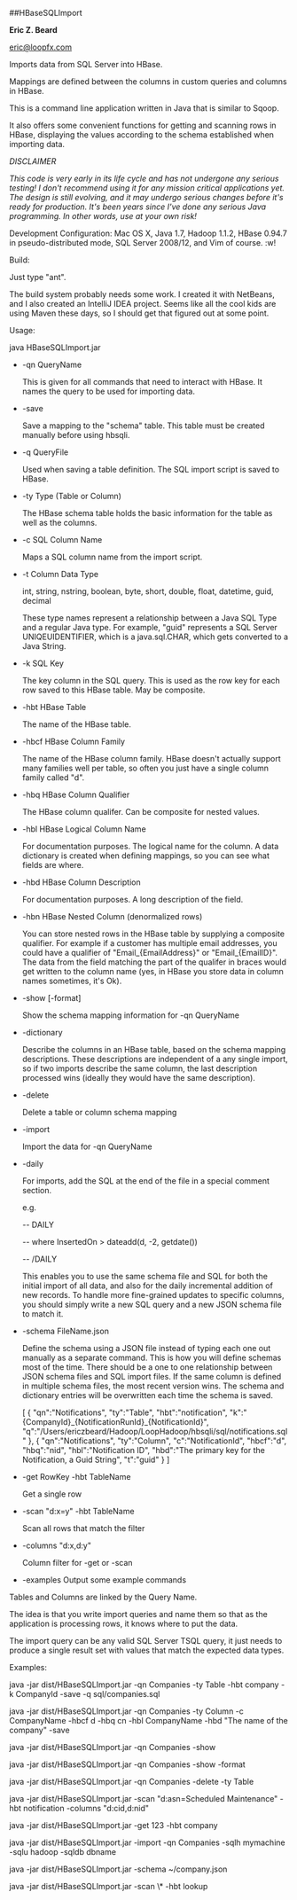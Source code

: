 ##HBaseSQLImport

**Eric Z. Beard**

<eric@loopfx.com>

Imports data from SQL Server into HBase.

Mappings are defined between the columns in custom queries and columns in HBase.  

This is a command line application written in Java that is similar to Sqoop.

It also offers some convenient functions for getting and scanning rows in HBase, displaying the values according to the schema established when importing data. 

*DISCLAIMER*

*This code is very early in its life cycle and has not undergone any serious testing!  I don't recommend using it for any mission critical applications yet.  The design is still evolving, and it may undergo serious changes before it's ready for production.  It's been years since I've done any serious Java programming.  In other words, use at your own risk!*

Development Configuration: Mac OS X, Java 1.7, Hadoop 1.1.2, HBase 0.94.7 in pseudo-distributed mode, SQL Server 2008/12, and Vim of course.  :w!

Build:

Just type "ant".

The build system probably needs some work.  I created it with NetBeans, and I also created an IntelliJ IDEA project.  Seems like all the cool kids are using Maven these days, so I should get that figured out at some point.

Usage:

java HBaseSQLImport.jar
*	-qn	QueryName
	
	This is given for all commands that need to interact with HBase.  It names the query to be used for importing data.

*	-save

	Save a mapping to the "schema" table.  This table must be created manually before using hbsqli.

*	-q	QueryFile

	Used when saving a table definition.  The SQL import script is saved to HBase.

*	-ty	Type (Table or Column)

	The HBase schema table holds the basic information for the table as well as the columns.
	
*	-c	SQL Column Name

	Maps a SQL column name from the import script.

*	-t	Column Data Type

	int, string, nstring, boolean, byte, short, double, float, datetime, guid, decimal
	
	These type names represent a relationship between a Java SQL Type and a regular Java type.  For example, "guid" represents a SQL Server UNIQEUIDENTIFIER, which is a java.sql.CHAR, which gets converted to a Java String.
	
*	-k	SQL Key

	The key column in the SQL query. This is used as the row key for each row saved to this HBase table.  May be composite.
	
*	-hbt	HBase Table

	The name of the HBase table.
	
*	-hbcf	HBase Column Family

	The name of the HBase column family.  HBase doesn't actually support many families well per table, so often you just have a single column family called "d".
	
*	-hbq	HBase Column Qualifier

	The HBase column qualifer.  Can be composite for nested values.
		
*	-hbl	HBase Logical Column Name

	For documentation purposes.  The logical name for the column.  A data dictionary is created when defining mappings, so you can see what fields are where.
	
*	-hbd	HBase Column Description

	For documentation purposes.  A long description of the field.
	
*	-hbn	HBase Nested Column (denormalized rows)

	You can store nested rows in the HBase table by supplying a composite qualifier.  For example if a customer has multiple email addresses, you could have a qualifier of "Email\_{EmailAddress}" or "Email\_{EmailID}".  The data from the field matching the part of the qualifer in braces would get written to the column name (yes, in HBase you store data in column names sometimes, it's Ok).
	
*	-show [-format]

	Show the schema mapping information for -qn QueryName
	
*	-dictionary

	Describe the columns in an HBase table, based on the schema mapping descriptions.  These descriptions are independent of a any single import, so if two imports describe the same column, the last description processed wins (ideally they would have the same description).
	
*	-delete

	Delete a table or column schema mapping
	
*	-import

	Import the data for -qn QueryName
	
*	-daily

	For imports, add the SQL at the end of the file in a special comment section.  
	
	e.g.
	
	\-\- DAILY
	
	\-\- where InsertedOn > dateadd(d, -2, getdate())
	
	\-\- /DAILY
	
	This enables you to use the same schema file and SQL for both the initial import of all data, and also for the daily incremental addition of new records.  To handle more fine-grained updates to specific columns, you should simply write a new SQL query and a new JSON schema file to match it.
	
*	-schema FileName.json

	Define the schema using a JSON file instead of typing each one out manually as a separate command.  This is how you will define schemas most of the time.  There should be a one to one relationship between JSON schema files and SQL import files.  If the same column is defined in multiple schema files, the most recent version wins.  The schema and dictionary entries will be overwritten each time the schema is saved.
	
    [
    { 
	    "qn":"Notifications", 
	    "ty":"Table", 
	    "hbt":"notification", 
	    "k":"{CompanyId}\_{NotificationRunId}\_{NotificationId}", 
	    "q":"/Users/ericzbeard/Hadoop/LoopHadoop/hbsqli/sql/notifications.sql"
    }, 
    {
	    "qn":"Notifications", 
	    "ty":"Column", 
	    "c":"NotificationId", 
	    "hbcf":"d", 
	    "hbq":"nid", 
	    "hbl":"Notification ID", 
	    "hbd":"The primary key for the Notification, a Guid String", 
	    "t":"guid"
    }
    ]

*	-get RowKey -hbt TableName
		
	Get a single row

*	-scan "d:x=y" -hbt TableName
		
	Scan all rows that match the filter

*	-columns "d:x,d:y"
	
	Column filter for -get or -scan

*	-examples Output some example commands

Tables and Columns are linked by the Query Name.

The idea is that you write import queries and name them so that as the application is processing rows, it knows where to put the data.

The import query can be any valid SQL Server TSQL query, it just needs to produce a single result set with values that match the expected data types.

Examples:

java -jar dist/HBaseSQLImport.jar -qn Companies -ty Table -hbt company -k CompanyId -save -q sql/companies.sql 

java -jar dist/HBaseSQLImport.jar -qn Companies -ty Column -c CompanyName -hbcf d -hbq cn -hbl CompanyName -hbd "The name of the company" -save

java -jar dist/HBaseSQLImport.jar -qn Companies -show

java -jar dist/HBaseSQLImport.jar -qn Companies -show -format

java -jar dist/HBaseSQLImport.jar -qn Companies -delete -ty Table

java -jar dist/HBaseSQLImport.jar -scan "d:asn=Scheduled Maintenance" -hbt notification -columns "d:cid,d:nid"

java -jar dist/HBaseSQLImport.jar -get 123 -hbt company

java -jar dist/HBaseSQLImport.jar -import -qn Companies -sqlh mymachine -sqlu hadoop -sqldb dbname

java -jar dist/HBaseSQLImport.jar -schema ~/company.json

java -jar dist/HBaseSQLImport.jar -scan \\* -hbt lookup




